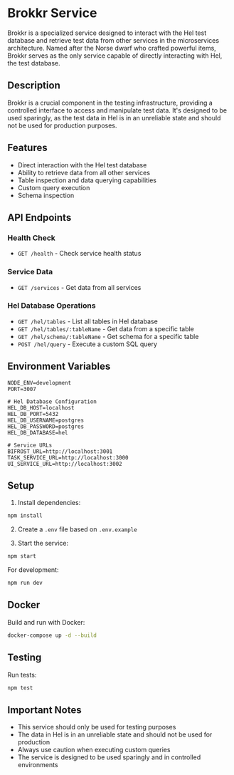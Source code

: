 # Brokkr Service

Brokkr is a specialized service designed to interact with the Hel test database and retrieve test data from other services in the microservices architecture. Named after the Norse dwarf who crafted powerful items, Brokkr serves as the only service capable of directly interacting with Hel, the test database.

## Description

Brokkr is a crucial component in the testing infrastructure, providing a controlled interface to access and manipulate test data. It's designed to be used sparingly, as the test data in Hel is in an unreliable state and should not be used for production purposes.

## Features

- Direct interaction with the Hel test database
- Ability to retrieve data from all other services
- Table inspection and data querying capabilities
- Custom query execution
- Schema inspection

## API Endpoints

### Health Check
- `GET /health` - Check service health status

### Service Data
- `GET /services` - Get data from all services

### Hel Database Operations
- `GET /hel/tables` - List all tables in Hel database
- `GET /hel/tables/:tableName` - Get data from a specific table
- `GET /hel/schema/:tableName` - Get schema for a specific table
- `POST /hel/query` - Execute a custom SQL query

## Environment Variables

```env
NODE_ENV=development
PORT=3007

# Hel Database Configuration
HEL_DB_HOST=localhost
HEL_DB_PORT=5432
HEL_DB_USERNAME=postgres
HEL_DB_PASSWORD=postgres
HEL_DB_DATABASE=hel

# Service URLs
BIFROST_URL=http://localhost:3001
TASK_SERVICE_URL=http://localhost:3000
UI_SERVICE_URL=http://localhost:3002
```

## Setup

1. Install dependencies:
```bash
npm install
```

2. Create a `.env` file based on `.env.example`

3. Start the service:
```bash
npm start
```

For development:
```bash
npm run dev
```

## Docker

Build and run with Docker:
```bash
docker-compose up -d --build
```

## Testing

Run tests:
```bash
npm test
```

## Important Notes

- This service should only be used for testing purposes
- The data in Hel is in an unreliable state and should not be used for production
- Always use caution when executing custom queries
- The service is designed to be used sparingly and in controlled environments 
